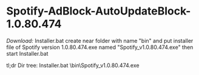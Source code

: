 # Spotify-AdBlock-AutoUpdateBlock-1.0.80.474
*Download:*
Installer.bat
create near folder with name "bin" and put installer file of Spotify version 1.0.80.474.exe named "Spotify_v1.0.80.474.exe" then start Installer.bat

tl;dr
Dir tree:
Installer.bat
      \bin\Spotify_v1.0.80.474.exe
